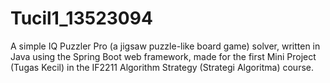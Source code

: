 # Tucil1_13523094
A simple IQ Puzzler Pro (a jigsaw puzzle-like board game) solver, written in Java using the Spring Boot web framework, made for the first Mini Project (Tugas Kecil) in the IF2211 Algorithm Strategy (Strategi Algoritma) course.
